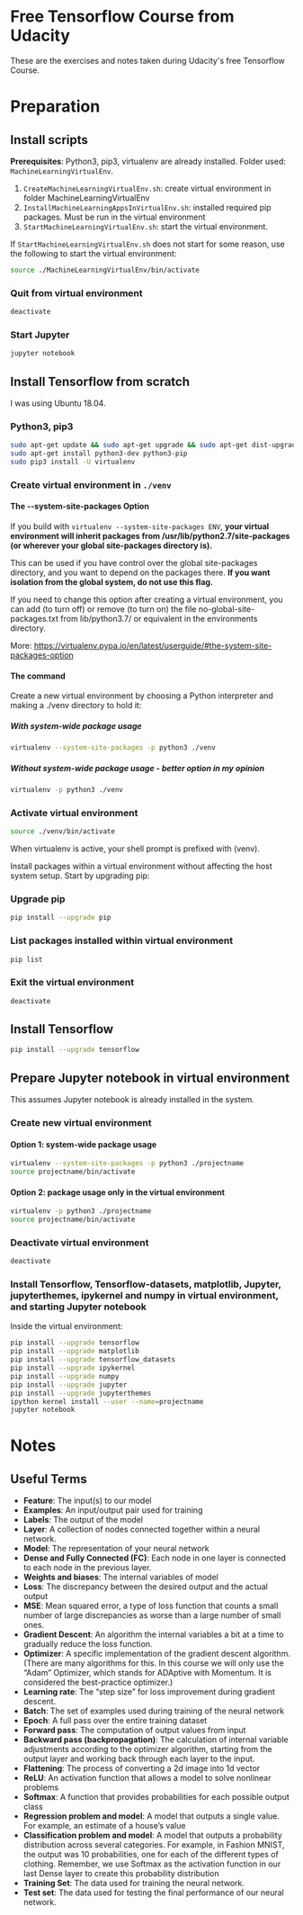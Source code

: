 # Free Tensorflow Course from Udacity
These are the exercises and notes taken during Udacity's free Tensorflow Course.

# Preparation

## Install scripts

**Prerequisites**: Python3, pip3, virtualenv are already installed. Folder used: `MachineLearningVirtualEnv`.

1. `CreateMachineLearningVirtualEnv.sh`: create virtual environment in folder MachineLearningVirtualEnv
2. `InstallMachineLearningAppsInVirtualEnv.sh`: installed required pip packages. Must be run in the virtual environment
3. `StartMachineLearningVirtualEnv.sh`: start the virtual environment.

If `StartMachineLearningVirtualEnv.sh` does not start for some reason, use the following to start the virtual environment:

```Bash
source ./MachineLearningVirtualEnv/bin/activate
```

### Quit from virtual environment

```Bash
deactivate
```

### Start Jupyter

```Bash
jupyter notebook
```

## Install Tensorflow from scratch

I was using Ubuntu 18.04.

### Python3, pip3

```Bash
sudo apt-get update && sudo apt-get upgrade && sudo apt-get dist-upgrade
sudo apt-get install python3-dev python3-pip
sudo pip3 install -U virtualenv
```

### Create virtual environment in `./venv`

#### The --system-site-packages Option

If you build with `virtualenv --system-site-packages ENV`, **your virtual environment will inherit packages from /usr/lib/python2.7/site-packages (or wherever your global site-packages directory is).**

This can be used if you have control over the global site-packages directory, and you want to depend on the packages there. **If you want isolation from the global system, do not use this flag.**

If you need to change this option after creating a virtual environment, you can add (to turn off) or remove (to turn on) the file no-global-site-packages.txt from lib/python3.7/ or equivalent in the environments directory.

More: https://virtualenv.pypa.io/en/latest/userguide/#the-system-site-packages-option

#### The command

Create a new virtual environment by choosing a Python interpreter and making a ./venv directory to hold it:

##### With system-wide package usage

```Bash
virtualenv --system-site-packages -p python3 ./venv
```

##### Without system-wide package usage - better option in my opinion

```Bash
virtualenv -p python3 ./venv
```

### Activate virtual environment

```Bash
source ./venv/bin/activate
```

When virtualenv is active, your shell prompt is prefixed with (venv).

Install packages within a virtual environment without affecting the host system setup. Start by upgrading pip:

### Upgrade pip

```Bash
pip install --upgrade pip
```

### List packages installed within virtual environment

```Bash
pip list 
```

### Exit the virtual environment

```Bash
deactivate
```

## Install Tensorflow

```Bash
pip install --upgrade tensorflow
```

## Prepare Jupyter notebook in virtual environment

This assumes Jupyter notebook is already installed in the system.

### Create new virtual environment

#### Option 1: system-wide package usage

```Bash
virtualenv --system-site-packages -p python3 ./projectname
source projectname/bin/activate
```

#### Option 2: package usage only in the virtual environment

```Bash
virtualenv -p python3 ./projectname
source projectname/bin/activate
```

### Deactivate virtual environment

```Bash
deactivate
```

### Install Tensorflow, Tensorflow-datasets, matplotlib, Jupyter, jupyterthemes, ipykernel and numpy in virtual environment, and starting Jupyter notebook

Inside the virtual environment:

```Bash
pip install --upgrade tensorflow
pip install --upgrade matplotlib
pip install --upgrade tensorflow_datasets
pip install --upgrade ipykernel
pip install --upgrade numpy
pip install --upgrade jupyter
pip install --upgrade jupyterthemes
ipython kernel install --user --name=projectname
jupyter notebook
```

# Notes

## Useful Terms

* **Feature**: The input(s) to our model
* **Examples**: An input/output pair used for training
* **Labels**: The output of the model
* **Layer**: A collection of nodes connected together within a neural network.
* **Model**: The representation of your neural network
* **Dense and Fully Connected (FC)**: Each node in one layer is connected to each node in the previous layer.
* **Weights and biases**: The internal variables of model
* **Loss**: The discrepancy between the desired output and the actual output
* **MSE**: Mean squared error, a type of loss function that counts a small number of large discrepancies as worse than a large number of small ones.
* **Gradient Descent**: An algorithm the internal variables a bit at a time to gradually reduce the loss function.
* **Optimizer**: A specific implementation of the gradient descent algorithm. (There are many algorithms for this. In this course we will only use the “Adam” Optimizer, which stands for ADAptive with Momentum. It is considered the best-practice optimizer.)
* **Learning rate**: The “step size” for loss improvement during gradient descent.
* **Batch**: The set of examples used during training of the neural network
* **Epoch**: A full pass over the entire training dataset
* **Forward pass**: The computation of output values from input
* **Backward pass (backpropagation)**: The calculation of internal variable adjustments according to the optimizer algorithm, starting from the output layer and working back through each layer to the input.
* **Flattening**: The process of converting a 2d image into 1d vector
* **ReLU**: An activation function that allows a model to solve nonlinear problems
* **Softmax**: A function that provides probabilities for each possible output class
* **Regression problem and model**: A model that outputs a single value. For example, an estimate of a house’s value
* **Classification problem and model**: A model that outputs a probability distribution across several categories. For example, in Fashion MNIST, the output was 10 probabilities, one for each of the different types of clothing. Remember, we use Softmax as the activation function in our last Dense layer to create this probability distribution
* **Training Set**: The data used for training the neural network.
* **Test set**: The data used for testing the final performance of our neural network.
